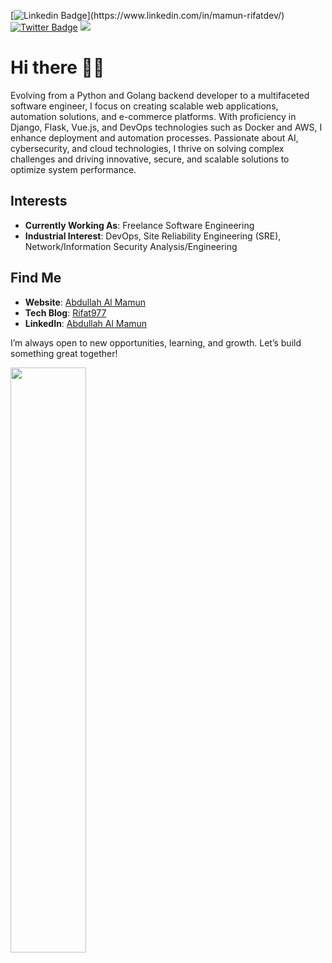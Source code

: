 
[![Linkedin Badge](https://img.shields.io/badge/-rifat977-blue?style=social&logo=Linkedin&logoColor=blue&link=[[https://www.linkedin.com/in/r_fat36/](https://www.linkedin.com/in/mamun-rifatdev/)](https://www.linkedin.com/in/mamun-rifatdev/))](https://www.linkedin.com/in/mamun-rifatdev/) [![Twitter Badge](http://img.shields.io/badge/-@r_fat36-1ca0f1?style=social&logo=twitter&logoColor=blue&link=https://twitter.com/r_fat36)](https://twitter.com/r_fat36)
![](https://komarev.com/ghpvc/?username=rifat977&style=flat-square)

# Hi there 👋🏻

Evolving from a Python and Golang backend developer to a multifaceted software engineer, I focus on creating scalable web applications, automation solutions, and e-commerce platforms. With proficiency in Django, Flask, Vue.js, and DevOps technologies such as Docker and AWS, I enhance deployment and automation processes. Passionate about AI, cybersecurity, and cloud technologies, I thrive on solving complex challenges and driving innovative, secure, and scalable solutions to optimize system performance.

## Interests

- **Currently Working As**: Freelance Software Engineering
- **Industrial Interest**: DevOps, Site Reliability Engineering (SRE), Network/Information Security Analysis/Engineering

## Find Me
- **Website**: [Abdullah Al Mamun](https://abdullah-al-mamun-rifat.vercel.app)
- **Tech Blog**: [Rifat977](https://dev.to/rifat977)
- **LinkedIn**: [Abdullah Al Mamun](https://www.linkedin.com/in/rifat977)

I’m always open to new opportunities, learning, and growth. Let’s build something great together!

<img  src="https://github-readme-streak-stats.herokuapp.com/?user=rifat977&theme=tokyonight&hide_border=true" width="49%" >


